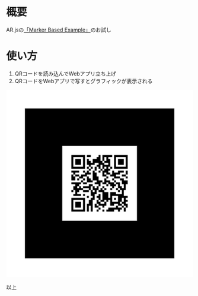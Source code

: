 # 概要
AR.jsの[「Marker Based Example」](https://ar-js-org.github.io/AR.js-Docs/#marker-based-example)のお試し

# 使い方
1. QRコードを読み込んでWebアプリ立ち上げ
1. QRコードをWebアプリで写すとグラフィックが表示される

![ARマーカー](pattern-qr_code.png)

以上
